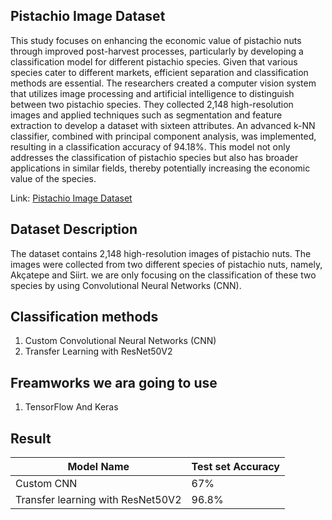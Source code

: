 ## Pistachio Image Dataset

This study focuses on enhancing the economic value of pistachio nuts through improved post-harvest processes, particularly by developing a classification model for different pistachio species. Given that various species cater to different markets, efficient separation and classification methods are essential. The researchers created a computer vision system that utilizes image processing and artificial intelligence to distinguish between two pistachio species. They collected 2,148 high-resolution images and applied techniques such as segmentation and feature extraction to develop a dataset with sixteen attributes. An advanced k-NN classifier, combined with principal component analysis, was implemented, resulting in a classification accuracy of 94.18%. This model not only addresses the classification of pistachio species but also has broader applications in similar fields, thereby potentially increasing the economic value of the species.

Link: [Pistachio Image Dataset](https://www.kaggle.com/datasets/muratkokludataset/pistachio-image-dataset)

## Dataset Description

The dataset contains 2,148 high-resolution images of pistachio nuts. The images were collected from two different species of pistachio nuts, namely, Akçatepe and Siirt. we are only focusing on the classification of these two species by using Convolutional Neural Networks (CNN).

## Classification methods

1.  Custom Convolutional Neural Networks (CNN)
2.  Transfer Learning with ResNet50V2

## Freamworks we ara going to use

1. TensorFlow And Keras

## Result

| Model Name                        | Test set Accuracy |
| --------------------------------- | ----------------- |
| Custom CNN                        | 67%               |
| Transfer learning with ResNet50V2 | 96.8%             |
